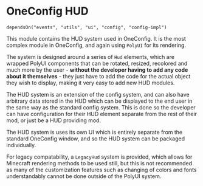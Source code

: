 # OneConfig HUD

`dependsOn("events", "utils", "ui", "config", "config-impl")`

This module contains the HUD system used in OneConfig. It is the most complex module in OneConfig,
and again using `PolyUI` for its rendering.

The system is designed around a series of `Hud` elements, which are wrapped PolyUI components that can
be rotated, resized, recolored and much more by the user - **without the developer having to add any code about it themselves** -
they just have to add the code for the actual object they wish to display, making it very easy to add new
HUD modules.

The HUD system is an extension of the config system, and can also have arbitrary data stored in the HUD
which can be displayed to the end user in the same way as the standard config system. This is done so
the developer can have configuration for their HUD element separate from the rest of their mod, or just
be a HUD providing mod.

The HUD system is uses its own UI which is entirely separate from the standard OneConfig window, and so
the HUD system can be packaged individually.

For legacy compatability, a `LegacyHud` system is provided, which allows for Minecraft rendering methods
to be used still, but this is not recommended as many of the customization features such as changing of colors
and fonts understandably cannot be done outside of the PolyUI system.